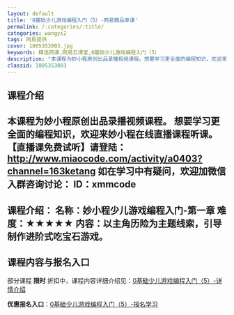 ```yaml
---
layout: default
title: '0基础少儿游戏编程入门（5）-网易精品单课'
permalink: /:categories/:title/
categories: wangyi2
tags: 网易提供
cover: 1005353003.jpg
keywords: 精选网课,网易云课堂,0基础少儿游戏编程入门（5）
description: "本课程为妙小程原创出品录播视频课程。想要学习更全面的编程知识，欢迎来妙小程在线直播课程听课。【直播课免费试听】请登陆：http://www.miaocode.com/activity/a04"
classid: 1005353003
---
```


## 课程介绍

本课程为妙小程原创出品录播视频课程。
想要学习更全面的编程知识，欢迎来妙小程在线直播课程听课。
【直播课免费试听】请登陆：http://www.miaocode.com/activity/a0403?channel=163ketang
如在学习中有疑问，欢迎加微信入群咨询讨论：
ID：xmmcode
--------------------------------------------------------------------------------------
课程介绍：
名称：妙小程少儿游戏编程入门-第一章
难度：★★★★★
内容：以主角历险为主题线索，引导制作进阶式吃宝石游戏。
---------------------------------------------------------------------------------------

## 课程内容与报名入口

部分课程 **限时** 折扣中，课程内容详细介绍见：[0基础少儿游戏编程入门（5）-详情介绍](https://study.163.com/course/introduction/1005353003.htm?share=1&shareId=1025206652&utm_campaign=share&utm_medium=iphoneShare&utm_source=&utm_u=1025206652)

**优惠报名入口**：[0基础少儿游戏编程入门（5）-报名学习](https://study.163.com/course/introduction/1005353003.htm?share=1&shareId=1025206652&utm_campaign=share&utm_medium=iphoneShare&utm_source=&utm_u=1025206652)

